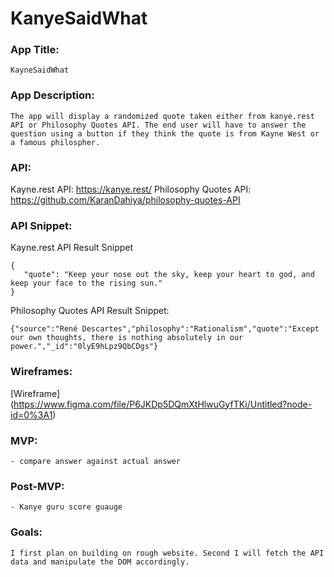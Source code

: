 # KanyeSaidWhat

### App Title: 
    
    KayneSaidWhat
    
### App Description:
   
    The app will display a randomized quote taken either from kanye.rest API or Philosophy Quotes API. The end user will have to answer the question using a button if they think the quote is from Kayne West or a famous philospher.
    
### API: 
    
   Kayne.rest API: https://kanye.rest/
   Philosophy Quotes API: https://github.com/KaranDahiya/philosophy-quotes-API
    
### API Snippet:
   Kayne.rest API Result Snippet 
 ``` 
{
    "quote": "Keep your nose out the sky, keep your heart to god, and keep your face to the rising sun."
}

 ``` 
 Philosophy Quotes API Result Snippet:
 ``` 
 {"source":"René Descartes","philosophy":"Rationalism","quote":"Except our own thoughts, there is nothing absolutely in our power.","_id":"0lyE9hLpz9QbCDgs"}
 ```
   
### Wireframes:
[Wireframe] (https://www.figma.com/file/P6JKDp5DQmXtHlwuGyfTKi/Untitled?node-id=0%3A1) 
    
### MVP:

    - compare answer against actual answer
    
### Post-MVP: 
    
    - Kanye guru score guauge
    
### Goals:
    
    I first plan on building on rough website. Second I will fetch the API data and manipulate the DOM accordingly.
